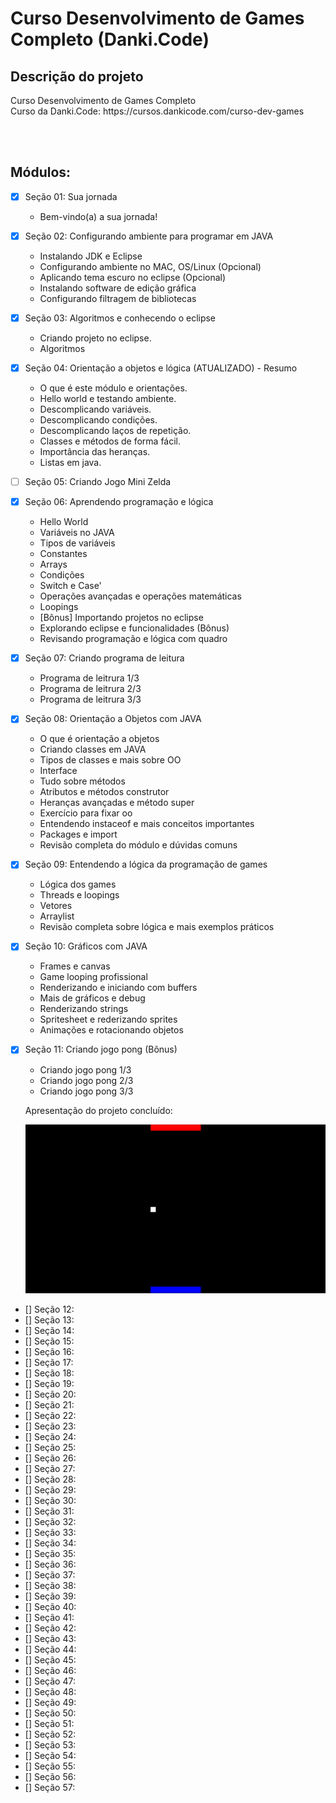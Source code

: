 # Curso Desenvolvimento de Games Completo (Danki.Code)

## Descrição do projeto
<p align="justify">
  Curso Desenvolvimento de Games Completo <br>
  Curso da Danki.Code: https://cursos.dankicode.com/curso-dev-games
</p>

<br><br>

<!-- 
<h2>Comandos executados durante o curso e suas explicações:</h2>
```bash
(SEM COMANDOS, POR ENQUANTO)
```
-->

## Módulos:
- [X] Seção 01: Sua jornada <br>
  - Bem-vindo(a) a sua jornada!

- [X] Seção 02: Configurando ambiente para programar em JAVA <br>
  - Instalando JDK e Eclipse
  - Configurando ambiente no MAC, OS/Linux (Opcional)
  - Aplicando tema escuro no eclipse (Opcional)
  - Instalando software de edição gráfica
  - Configurando filtragem de bibliotecas
    
- [X] Seção 03: Algoritmos e conhecendo o eclipse<br>
  - Criando projeto no eclipse.
  - Algoritmos

- [X] Seção 04: Orientação a objetos e lógica (ATUALIZADO) - Resumo<br>
  - O que é este módulo e orientações.
  - Hello world e testando ambiente.
  - Descomplicando variáveis.
  - Descomplicando condições.
  - Descomplicando laços de repetição.
  - Classes e métodos de forma fácil.
  - Importância das heranças.
  - Listas em java.

- [ ] Seção 05: Criando Jogo Mini Zelda<br>

- [X] Seção 06: Aprendendo programação e lógica<br>
  - Hello World
  - Variáveis no JAVA
  - Tipos de variáveis
  - Constantes
  - Arrays
  - Condições
  - Switch e Case'
  - Operações avançadas e operações matemáticas
  - Loopings
  - [Bônus] Importando projetos no eclipse
  - Explorando eclipse e funcionalidades (Bônus)
  - Revisando programação e lógica com quadro


- [X] Seção 07: Criando programa de leitura<br>
  - Programa de leitrura 1/3
  - Programa de leitrura 2/3
  - Programa de leitrura 3/3

- [X] Seção 08: Orientação a Objetos com JAVA<br>
  - O que é orientação a objetos
  - Criando classes em JAVA
  - Tipos de classes e mais sobre OO
  - Interface
  - Tudo sobre métodos
  - Atributos e métodos construtor
  - Heranças avançadas e método super
  - Exercício para fixar oo
  - Entendendo instaceof e mais conceitos importantes
  - Packages e import
  - Revisão completa do módulo e dúvidas comuns

- [X] Seção 09: Entendendo a lógica da programação de games<br>
  - Lógica dos games
  - Threads e loopings
  - Vetores
  - Arraylist
  - Revisão completa sobre lógica e mais exemplos práticos

- [X] Seção 10: Gráficos com JAVA<br>
  - Frames e canvas
  - Game looping profissional
  - Renderizando e iniciando com buffers
  - Mais de gráficos e debug
  - Renderizando strings
  - Spritesheet e rederizando sprites
  - Animações e rotacionando objetos

- [X] Seção 11: Criando jogo pong (Bônus)<br>
  - Criando jogo pong 1/3
  - Criando jogo pong 2/3
  - Criando jogo pong 3/3

  Apresentação do projeto concluído:
  <p align="center">
    <img width="600" src = "README-INF/GIFs/PONG.gif">
  </p>


- [] Seção 12: <br>
- [] Seção 13: <br>
- [] Seção 14: <br>
- [] Seção 15: <br>
- [] Seção 16: <br>
- [] Seção 17: <br>
- [] Seção 18: <br>
- [] Seção 19: <br>
- [] Seção 20: <br>
- [] Seção 21: <br>
- [] Seção 22: <br>
- [] Seção 23: <br>
- [] Seção 24: <br>
- [] Seção 25: <br>
- [] Seção 26: <br>
- [] Seção 27: <br>
- [] Seção 28: <br>
- [] Seção 29: <br>
- [] Seção 30: <br>
- [] Seção 31: <br>
- [] Seção 32: <br>
- [] Seção 33: <br>
- [] Seção 34: <br>
- [] Seção 35: <br>
- [] Seção 36: <br>
- [] Seção 37: <br>
- [] Seção 38: <br>
- [] Seção 39: <br>
- [] Seção 40: <br>
- [] Seção 41: <br>
- [] Seção 42: <br>
- [] Seção 43: <br>
- [] Seção 44: <br>
- [] Seção 45: <br>
- [] Seção 46: <br>
- [] Seção 47: <br>
- [] Seção 48: <br>
- [] Seção 49: <br>
- [] Seção 50: <br>
- [] Seção 51: <br>
- [] Seção 52: <br>
- [] Seção 53: <br>
- [] Seção 54: <br>
- [] Seção 55: <br>
- [] Seção 56: <br>
- [] Seção 57: <br>
